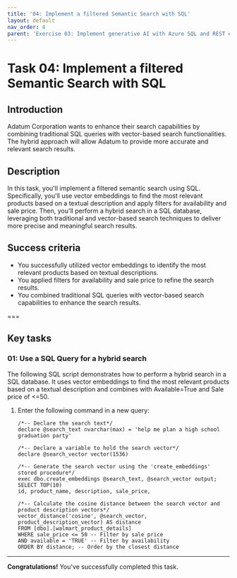 ```yaml
---
title: '04: Implement a filtered Semantic Search with SQL'
layout: default
nav_order: 4
parent: 'Exercise 03: Implement generative AI with Azure SQL and REST endpoints'
---
```



# Task 04: Implement a filtered Semantic Search with SQL

## Introduction

Adatum Corporation wants to enhance their search capabilities by combining traditional SQL queries with vector-based search functionalities. The hybrid approach will allow Adatum to provide more accurate and relevant search results.

## Description

In this task, you'll implement a filtered semantic search using SQL. Specifically, you'll use vector embeddings to find the most relevant products based on a textual description and apply filters for availability and sale price. Then, you'll perform a hybrid search in a SQL database, leveraging both traditional and vector-based search techniques to deliver more precise and meaningful search results.

## Success criteria

-   You successfully utilized vector embeddings to identify the most relevant products based on textual descriptions.
-   You applied filters for availability and sale price to refine the search results.
-   You combined traditional SQL queries with vector-based search capabilities to enhance the search results.

<!-- ##Learning resources

-   [Semantic Search (SQL Server)](https://learn.microsoft.com/en-us/sql/relational-databases/search/semantic-search-sql-server?view=sql-server-ver16) -->

===

## Key tasks

### 01: Use a SQL Query for a hybrid search

The following SQL script demonstrates how to perform a hybrid search in a SQL database. It uses vector embeddings to find the most relevant products based on a textual description and combines with Available=True and Sale price of \<=50.

1.  Enter the following command in a new query:

	```SQL-wrap
	/*-- Declare the search text*/
	declare @search_text nvarchar(max) = 'help me plan a high school graduation party'
	
	/*-- Declare a variable to hold the search vector*/
	declare @search_vector vector(1536)
	
	/*-- Generate the search vector using the 'create_embeddings' stored procedure*/
	exec dbo.create_embeddings @search_text, @search_vector output;
	SELECT TOP(10)
	id, product_name, description, sale_price,
	
	/*-- Calculate the cosine distance between the search vector and product description vectors*/
	vector_distance('cosine', @search_vector, product_description_vector) AS distance
	FROM [dbo].[walmart_product_details]
	WHERE sale_price <= 50 -- Filter by sale price
	AND available = 'TRUE' -- Filter by availability
	ORDER BY distance; -- Order by the closest distance
	```

---

**Congratulations!** You've successfully completed this task.